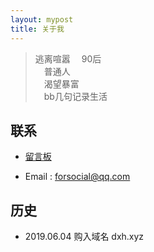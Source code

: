 ```yaml
---
layout: mypost
title: 关于我
---
```


> 逃离喧嚣
　90后  
　普通人  
　渴望暴富        
　bb几句记录生活   

## 联系

- [留言板](chat.html)

- Email&nbsp;: <a target="_blank" href="http://mail.qq.com/cgi-bin/qm_share?t=qm_mailme&email=hOLr9vfr5_3l6MT19arn6_k" style="text-decoration:none;">forsocial@qq.com</a>


## 历史
- 2019.06.04 购入域名 dxh.xyz 

 <br/>
 <br/>
 
